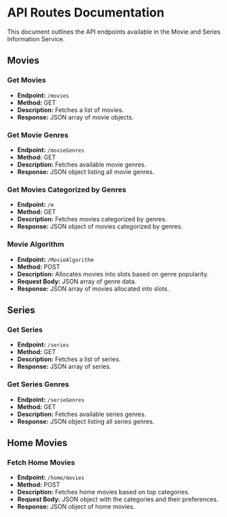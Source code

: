 # API Routes Documentation

This document outlines the API endpoints available in the Movie and Series Information Service.

## Movies

### Get Movies
- **Endpoint:** `/movies`
- **Method:** GET
- **Description:** Fetches a list of movies.
- **Response:** JSON array of movie objects.

### Get Movie Genres
- **Endpoint:** `/movieGenres`
- **Method:** GET
- **Description:** Fetches available movie genres.
- **Response:** JSON object listing all movie genres.

### Get Movies Categorized by Genres
- **Endpoint:** `/m`
- **Method:** GET
- **Description:** Fetches movies categorized by genres.
- **Response:** JSON object of movies categorized by genres.

### Movie Algorithm
- **Endpoint:** `/MovieAlgorithm`
- **Method:** POST
- **Description:** Allocates movies into slots based on genre popularity.
- **Request Body:** JSON array of genre data.
- **Response:** JSON array of movies allocated into slots.

## Series

### Get Series
- **Endpoint:** `/series`
- **Method:** GET
- **Description:** Fetches a list of series.
- **Response:** JSON array of series.

### Get Series Genres
- **Endpoint:** `/serieGenres`
- **Method:** GET
- **Description:** Fetches available series genres.
- **Response:** JSON object listing all series genres.

## Home Movies

### Fetch Home Movies
- **Endpoint:** `/home/movies`
- **Method:** POST
- **Description:** Fetches home movies based on top categories.
- **Request Body:** JSON object with the categories and their preferences.
- **Response:** JSON object of home movies.
